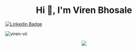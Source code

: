<h1 align="center">Hi 👋, I'm Viren Bhosale</h1>

[![Linkedin Badge](https://img.shields.io/badge/Viren-Bhosale-blue?style=flat-square&logo=linkedin)](https://www.linkedin.com/in/viren-rahul-bhosale-559015194/)

<p align="left"> <img src="https://komarev.com/ghpvc/?username=viren-vii&label=Profile%20views&color=0e75b6&style=flat" alt="viren-vii" /> </p>

<p align="center">
  <img  src="https://github-readme-streak-stats.herokuapp.com/?user=viren-vii&&hide_border=false&&theme=dark&&show_icons=true" />
</p>
